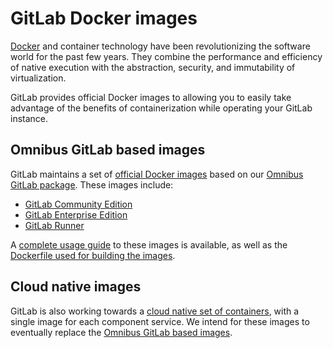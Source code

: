 # GitLab Docker images

[Docker](https://www.docker.com) and container technology have been revolutionizing the software world for the past few years. They combine the performance and efficiency of native execution with the abstraction, security, and immutability of virtualization.

GitLab provides official Docker images to allowing you to easily take advantage of the benefits of containerization while operating your GitLab instance.

## Omnibus GitLab based images

GitLab maintains a set of [official Docker images](https://hub.docker.com/r/gitlab) based on our [Omnibus GitLab package](https://docs.gitlab.com/omnibus/README.html). These images include:
* [GitLab Community Edition](https://hub.docker.com/r/gitlab/gitlab-ce/)
* [GitLab Enterprise Edition](https://hub.docker.com/r/gitlab/gitlab-ee/)
* [GitLab Runner](https://hub.docker.com/r/gitlab/gitlab-runner/)

A [complete usage guide](https://docs.gitlab.com/omnibus/docker/) to these images is available, as well as the [Dockerfile used for building the images](https://gitlab.com/gitlab-org/omnibus-gitlab/tree/master/docker).

## Cloud native images

GitLab is also working towards a [cloud native set of containers](https://gitlab.com/charts/helm.gitlab.io#docker-container-images), with a single image for each component service. We intend for these images to eventually replace the [Omnibus GitLab based images](#omnibus-gitlab-based-images).
